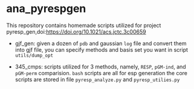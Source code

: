 # ana\_pyrespgen
This repository contains homemade scripts utilized for project pyresp_gen,doi:https://doi.org/10.1021/acs.jctc.3c00659 

+ gjf\_gen: given a dozen of `pdb` and gaussian `log` file and convert them into gjf file, you can specify methods and basis set you want in script `utils/dump_opt`

+ 345\_cmps: scripts utilized for 3 methods, namely, `RESP`, `pGM-ind`, and `pGM-perm` comparision. `bash` scripts are all for esp generation the core scripts are stored in file `pyresp_analyze.py` and `pyresp_utilies.py`
